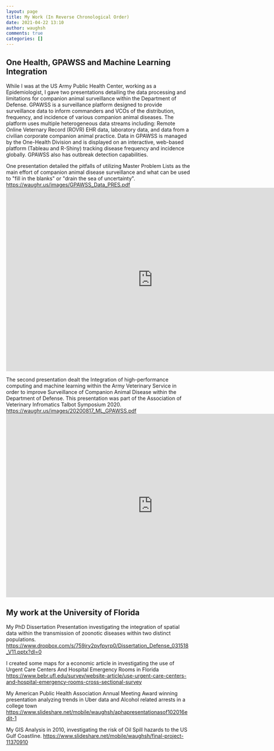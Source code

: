 ```yaml
---
layout: page
title: My Work (In Reverse Chronological Order)
date: 2021-04-22 13:10
author: waughsh
comments: true
categories: []
---
```


## One Health, GPAWSS and Machine Learning Integration

While I was at the US Army Public Health Center, working as a Epidemiologist, I gave two presentations detailing the data processing and limitations for companion animal surveillance within the Department of Defense.
GPAWSS is a surveillance platform designed to provide surveillance data to inform commanders and VCOs of the distribution, frequency, and incidence of various companion animal diseases. The platform uses multiple heterogeneous data streams including: Remote Online Veternary Record (ROVR) EHR data, laboratory data, and data from a civilian corporate companion animal practice. Data in GPAWSS is managed by the One-Health Division and is displayed on an interactive, web-based platform (Tableau and R-Shiny) tracking disease frequency and incidence globally. GPAWSS also has outbreak detection capabilities.

One presentation detailed the pitfalls of utilizing Master Problem Lists as the main effort of companion animal disease surveillance and what can be used to "fill in the blanks" or "drain the sea of uncertainty".
<a title="https://waughr.us/images/GPAWSS_Data_PRES.pdf" href="https://waughr.us/images/GPAWSS_Data_PRES.pdf">https://waughr.us/images/GPAWSS_Data_PRES.pdf</a>
<embed src="https://waughr.us/images/GPAWSS_Data_PRES.pdf" width="800px" height="500px" />

The second presentation dealt the Integration of high-performance computing and machine learning within the Army Veterinary Service in order to improve Surveillance of Companion Animal Disease within the Department of Defense. This presentation was part of the Association of Veterinary Infromatics Talbot Symposium 2020.
<a title="https://waughr.us/images/20200817_ML_GPAWSS.pdf" href="https://waughr.us/images/20200817_ML_GPAWSS.pdf">https://waughr.us/images/20200817_ML_GPAWSS.pdf</a>
<embed src="https://waughr.us/images/20200817_ML_GPAWSS.pdf" width="800px" height="500px" />

## My work at the University of Florida

My PhD Dissertation Presentation investigating the integration of spatial data within the transmission of zoonotic diseases within two distinct populations.
<a title="https://www.dropbox.com/s/759iry2pvfpyrp0/Dissertation_Defense_031518_V11.pptx?dl=0" href="https://www.dropbox.com/s/759iry2pvfpyrp0/Dissertation_Defense_031518_V11.pptx?dl=0">https://www.dropbox.com/s/759iry2pvfpyrp0/Dissertation_Defense_031518_V11.pptx?dl=0</a>

I created some maps for a economic article in investigating the use of Urgent Care Centers And Hospital Emergency Rooms in Florida
<a title="https://www.bebr.ufl.edu/survey/website-article/use-urgent-care-centers-and-hospital-emergency-rooms-cross-sectional-survey" href="https://www.bebr.ufl.edu/survey/website-article/use-urgent-care-centers-and-hospital-emergency-rooms-cross-sectional-survey">https://www.bebr.ufl.edu/survey/website-article/use-urgent-care-centers-and-hospital-emergency-rooms-cross-sectional-survey</a>

My American Public Health Association Annual Meeting Award winning presentation analyzing trends in Uber data and Alcohol related arrests in a college town
<a title="https://www.slideshare.net/mobile/waughsh/aphapresentationasof102016edit-1" href="https://www.slideshare.net/mobile/waughsh/aphapresentationasof102016edit-1">https://www.slideshare.net/mobile/waughsh/aphapresentationasof102016edit-1</a>

My GIS Analysis in 2010, investigating the risk of Oil Spill hazards to the US Gulf Coastline.
<a title="https://www.slideshare.net/mobile/waughsh/final-project-11370910" href="https://www.slideshare.net/mobile/waughsh/final-project-11370910">https://www.slideshare.net/mobile/waughsh/final-project-11370910</a>





